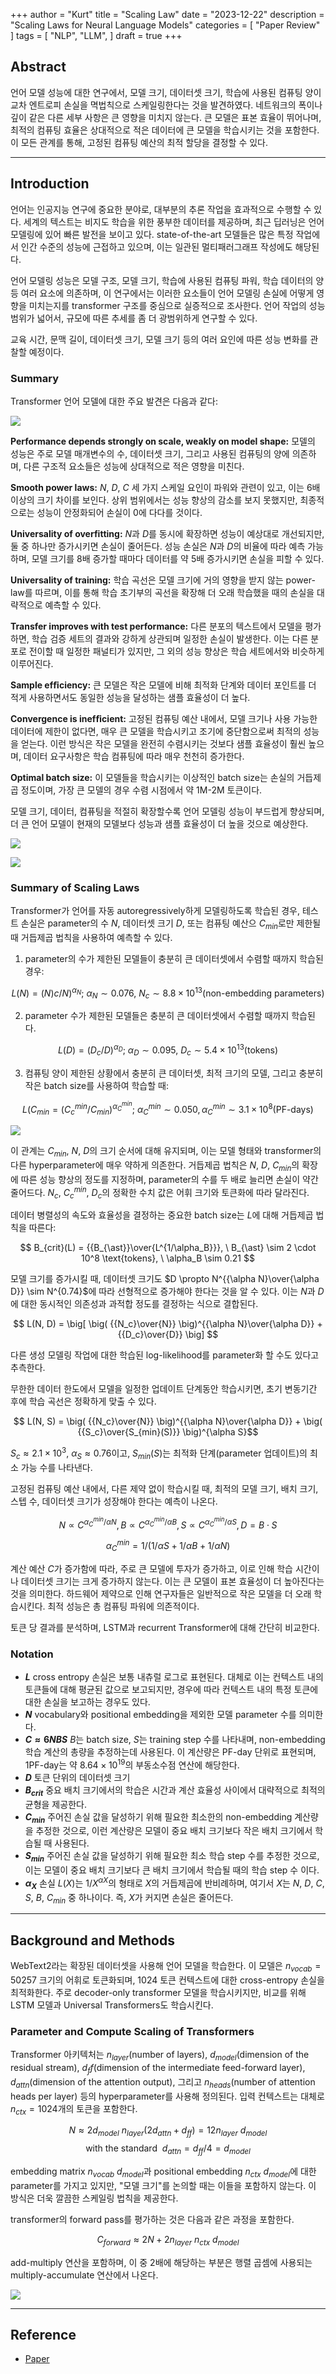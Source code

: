 +++
author = "Kurt"
title = "Scaling Law"
date = "2023-12-22"
description = "Scaling Laws for Neural Language Models"
categories = [
    "Paper Review"
]
tags = [
    "NLP",
    "LLM",
]
draft = true
+++

## Abstract

언어 모델 성능에 대한 연구에서, 모델 크기, 데이터셋 크기, 학습에 사용된 컴퓨팅 양이 교차 엔트로피 손실을 멱법칙으로 스케일링한다는 것을 발견하였다. 네트워크의 폭이나 깊이 같은 다른 세부 사항은 큰 영향을 미치지 않는다. 큰 모델은 표본 효율이 뛰어나며, 최적의 컴퓨팅 효율은 상대적으로 적은 데이터에 큰 모델을 학습시키는 것을 포함한다. 이 모든 관계를 통해, 고정된 컴퓨팅 예산의 최적 할당을 결정할 수 있다.

---

## Introduction

언어는 인공지능 연구에 중요한 분야로, 대부분의 추론 작업을 효과적으로 수행할 수 있다. 세계의 텍스트는 비지도 학습을 위한 풍부한 데이터를 제공하며, 최근 딥러닝은 언어 모델링에 있어 빠른 발전을 보이고 있다. state-of-the-art 모델들은 많은 특정 작업에서 인간 수준의 성능에 근접하고 있으며, 이는 일관된 멀티패러그래프 작성에도 해당된다.

언어 모델링 성능은 모델 구조, 모델 크기, 학습에 사용된 컴퓨팅 파워, 학습 데이터의 양 등 여러 요소에 의존하며, 이 연구에서는 이러한 요소들이 언어 모델링 손실에 어떻게 영향을 미치는지를 transformer 구조를 중심으로 실증적으로 조사한다. 언어 작업의 성능 범위가 넓어서, 규모에 따른 추세를 좀 더 광범위하게 연구할 수 있다.

교육 시간, 문맥 길이, 데이터셋 크기, 모델 크기 등의 여러 요인에 따른 성능 변화를 관찰할 예정이다.

### Summary

Transformer 언어 모델에 대한 주요 발견은 다음과 같다:

![](images/figure1.png)

**Performance depends strongly on scale, weakly on model shape:** 모델의 성능은 주로 모델 매개변수의 수, 데이터셋 크기, 그리고 사용된 컴퓨팅의 양에 의존하며, 다른 구조적 요소들은 성능에 상대적으로 적은 영향을 미친다.

**Smooth power laws:** $N$, $D$, $C$ 세 가지 스케일 요인이 파워와 관련이 있고, 이는 6배 이상의 크기 차이를 보인다. 상위 범위에서는 성능 향상의 감소를 보지 못했지만, 최종적으로는 성능이 안정화되어 손실이 0에 다다를 것이다.

**Universality of overfitting:** $N$과 $D$를 동시에 확장하면 성능이 예상대로 개선되지만, 둘 중 하나만 증가시키면 손실이 줄어든다. 성능 손실은 $N$과 $D$의 비율에 따라 예측 가능하며, 모델 크기를 8배 증가할 때마다 데이터를 약 5배 증가시키면 손실을 피할 수 있다.

**Universality of training:** 학습 곡선은 모델 크기에 거의 영향을 받지 않는 power-law를 따르며, 이를 통해 학습 초기부의 곡선을 확장해 더 오래 학습했을 때의 손실을 대략적으로 예측할 수 있다.

**Transfer improves with test performance:** 다른 분포의 텍스트에서 모델을 평가하면, 학습 검증 세트의 결과와 강하게 상관되며 일정한 손실이 발생한다. 이는 다른 분포로 전이할 때 일정한 패널티가 있지만, 그 외의 성능 향상은 학습 세트에서와 비슷하게 이루어진다.

**Sample efﬁciency:** 큰 모델은 작은 모델에 비해 최적화 단계와 데이터 포인트를 더 적게 사용하면서도 동일한 성능을 달성하는 샘플 효율성이 더 높다.

**Convergence is inefﬁcient:** 고정된 컴퓨팅 예산 내에서, 모델 크기나 사용 가능한 데이터에 제한이 없다면, 매우 큰 모델을 학습시키고 조기에 중단함으로써 최적의 성능을 얻는다. 이런 방식은 작은 모델을 완전히 수렴시키는 것보다 샘플 효율성이 훨씬 높으며, 데이터 요구사항은 학습 컴퓨팅에 따라 매우 천천히 증가한다.

**Optimal batch size:** 이 모델들을 학습시키는 이상적인 batch size는 손실의 거듭제곱 정도이며, 가장 큰 모델의 경우 수렴 시점에서 약 1M-2M 토큰이다.

모델 크기, 데이터, 컴퓨팅을 적절히 확장할수록 언어 모델링 성능이 부드럽게 향상되며, 더 큰 언어 모델이 현재의 모델보다 성능과 샘플 효율성이 더 높을 것으로 예상한다.

![](images/figure2.png)

![](images/figure3.png)

### Summary of Scaling Laws

Transformer가 언어를 자동 autoregressively하게 모델링하도록 학습된 경우, 테스트 손실은 parameter의 수 $N$, 데이터셋 크기 $D$, 또는 컴퓨팅 예산으 $C_{min}$로만 제한될 때 거듭제곱 법칙을 사용하여 예측할 수 있다.

1. parameter의 수가 제한된 모델들이 충분히 큰 데이터셋에서 수렴할 때까지 학습된 경우:

$$ L(N) = (N)c / N)^{\alpha_N}; \ \alpha_N \sim 0.076, \ N_c \sim 8.8 \times 10^{13} (\text{non-embedding parameters}) $$

2. parameter 수가 제한된 모델들은 충분히 큰 데이터셋에서 수렴할 때까지 학습된다.

$$ L(D) = (D_c / D)^{\alpha_D}; \ \alpha_D \sim 0.095, \ D_c \sim 5.4 \times 10^{13}(\text{tokens}) $$

3. 컴퓨팅 양이 제한된 상황에서 충분히 큰 데이터셋, 최적 크기의 모델, 그리고 충분히 작은 batch size를 사용하여 학습할 때:

$$ L(C_{min} = (C_c^{min} / C_{min})^{\alpha_C^{min}}; \ \alpha_C^{min} \sim 0.050, \alpha_C^{min} \sim 3.1 \times 10^8 (\text{PF-days})$$

![](images/figure4.png)

이 관계는 $C_{min}$, $N$, $D$의 크기 순서에 대해 유지되며, 이는 모델 형태와 transformer의 다른 hyperparameter에 매우 약하게 의존한다. 거듭제곱 법칙은 $N$, $D$, $C_{min}$의 확장에 따른 성능 향상의 정도를 지정하며, parameter의 수를 두 배로 늘리면 손실이 약간 줄어드다. $N_c$, $C_c^{min}$, $D_c$의 정확한 수치 값은 어휘 크기와 토큰화에 따라 달라진다.

데이터 병렬성의 속도와 효율성을 결정하는 중요한 batch size는 $L$에 대해 거듭제곱 법칙을 따른다:

$$ B_{crit}(L) = {{B_{\ast}}\over{L^{1/\alpha_B}}}, \ B_{\ast} \sim 2 \cdot 10^8 \text{tokens}, \ \alpha_B \sim 0.21 $$

모델 크기를 증가시킬 때, 데이터셋 크기도 $D \propto N^{{\alpha N}\over{\alpha D}} \sim N^{0.74}$에 따라 선형적으로 증가해야 한다는 것을 알 수 있다. 이는 $N$과 $D$에 대한 동시적인 의존성과 과적합 정도를 결정하는 식으로 결합된다.

$$ L(N, D) = \big[ \big( {{N_c}\over{N}} \big)^{{\alpha N}\over{\alpha D}} + {{D_c}\over{D}} \big] $$

다른 생성 모델링 작업에 대한 학습된 log-likelihood를 parameter화 할 수도 있다고 추측한다.

무한한 데이터 한도에서 모델을 일정한 업데이트 단계동안 학습시키면, 초기 변동기간 후에 학습 곡선은 정확하게 맞출 수 있다.

$$ L(N, S) = \big( {{N_c}\over{N}} \big)^{{\alpha N}\over{\alpha D}} + \big( {{S_c}\over{S_{min}(S)}} \big)^{\alpha S}$$

$S_c \approx 2.1 \times 10^3$, $\alpha_S \approx 0.76$이고, $S_{min} (S)$는 최적화 단계(parameter 업데이트)의 최소 가능 수를 나타낸다.

고정된 컴퓨팅 예산 내에서, 다른 제약 없이 학습시킬 때, 최적의 모델 크기, 배치 크기, 스텝 수, 데이터셋 크기가 성장해야 한다는 예측이 나온다.

$$ N \propto C^{\alpha_C^{min} / \alpha N}, B \propto C^{\alpha_C^{min} / \alpha B}, S \propto C^{\alpha_C^{min} / \alpha S}, D = B \cdot S $$

$$ \alpha_C^{min} = 1/ (1/\alpha S + 1 / \alpha B + 1 / \alpha N) $$

계산 예산 $C$가 증가함에 따라, 주로 큰 모델에 투자가 증가하고, 이로 인해 학습 시간이나 데이터셋 크기는 크게 증가하지 않는다. 이는 큰 모델이 표본 효율성이 더 높아진다는 것을 의미한다. 하드웨어 제약으로 인해 연구자들은 일반적으로 작은 모델을 더 오래 학습시킨다. 최적 성능은 총 컴퓨팅 파워에 의존적이다.

토큰 당 결과를 분석하며, LSTM과 recurrent Transformer에 대해 간단히 비교한다.

### Notation

* **$L$** cross entropy 손실은 보통 내츄럴 로그로 표현된다. 대체로 이는 컨텍스트 내의 토큰들에 대해 평균된 값으로 보고되지만, 경우에 따라 컨텍스트 내의 특정 토큰에 대한 손실을 보고하는 경우도 있다.
* **$N$** vocabulary와 positional embedding을 제외한 모델 parameter 수를 의미한다.
* **$C \approx 6NBS$** $B$는 batch size, $S$는 training step 수를 나타내며, non-embedding 학습 계산의 총량을 추정하는데 사용된다. 이 계산량은 PF-day 단위로 표현되며, 1PF-day는 약 $8.64 \times 10^{19}$의 부동소수점 연산에 해당한다.
* **$D$** 토큰 단위의 데이터셋 크기
* **$B_{crit}$** 중요 배치 크기에서의 학습은 시간과 계산 효율성 사이에서 대략적으로 최적의 균형을 제공한다.
* **$C_{min}$** 주어진 손실 값을 달성하기 위해 필요한 최소한의 non-embedding 계산량을 추정한 것으로, 이런 계산량은 모델이 중요 배치 크기보다 작은 배치 크기에서 학습될 때 사용된다.
* **$S_{min}$** 주어진 손실 값을 달성하기 위해 필요한 최소 학습 step 수를 추정한 것으로, 이는 모델이 중요 배치 크기보다 큰 배치 크기에서 학습될 때의 학습 step 수 이다.
* **$\alpha_X$** 손실 $L(X)$는 $1/X^{\alpha X}$의 형태로 $X$의 거듭제곱에 반비례하며, 여기서 $X$는 $N$, $D$, $C$, $S$, $B$, $C_{min}$ 중 하나이다. 즉, $X$가 커지면 손실은 줄어든다.

---

## Background and Methods

WebText2라는 확장된 데이터셋을 사용해 언어 모델을 학습한다. 이 모델은 $n_{vocab} = 50257$ 크기의 어휘로 토큰화되며, 1024 토큰 컨텍스트에 대한 cross-entropy 손실을 최적화한다. 주로 decoder-only transformer 모델을 학습시키지만, 비교를 위해 LSTM 모델과 Universal Transformers도 학습시킨다.

### Parameter and Compute Scaling of Transformers

Transformer 아키텍처는 $n_{layer}$(number of layers), $d_{model}$(dimension of the residual stream), $d_ff$(dimension of the intermediate feed-forward layer), $d_{attn}$(dimension of the attention output), 그리고 $n_{heads}$(number of attention heads per layer) 등의 hyperparameter를 사용해 정의된다. 입력 컨텍스트는 대체로 $n_{ctx} = 1024$개의 토큰을 포함한다.

$$ N \approx 2 d_{model} \ n_{layer} (2 d_{attn} + d_{ff} ) = 12 n_{layer} \ d_{model} $$
$$ \text{with the standard} \ \ d_{attn} = d_{ff} / 4 = d_{model} $$

embedding matrix $n_{vocab} \ d_{model}$과 positional embedding $n_{ctx} \ d_{model}$에 대한 parameter를 가지고 있지만, "모델 크기"를 논의할 때는 이들을 포함하지 않는다. 이 방식은 더욱 깔끔한 스케일링 법칙을 제공한다.

transformer의 forward pass를 평가하는 것은 다음과 같은 과정을 포함한다.

$$ C_{forward} \approx 2N + 2 n_{layer} \ n_{ctx} \ d_{model} $$

add-multiply 연산을 포함하며, 이 중 2배에 해당하는 부분은 행렬 곱셈에 사용되는 multiply-accumulate 연산에서 나온다. 

![](images/table1.png)



---

## Reference

* [Paper](https://arxiv.org/pdf/2001.08361.pdf)